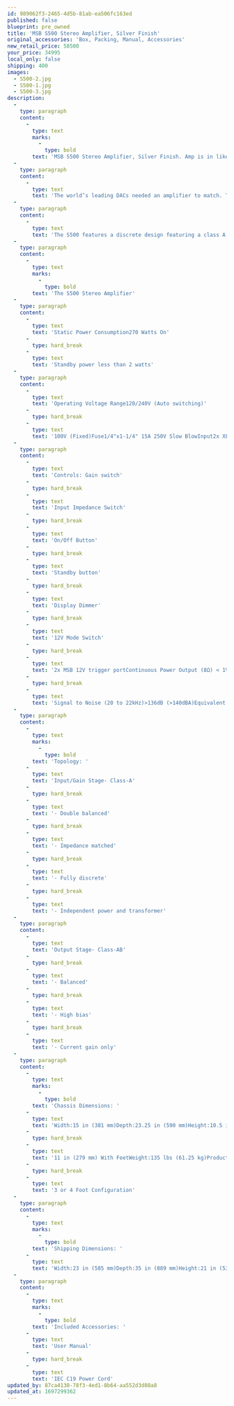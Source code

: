 ```yaml
---
id: 989062f3-2465-4d5b-81ab-ea506fc163ed
published: false
blueprint: pre_owned
title: 'MSB S500 Stereo Amplifier, Silver Finish'
original_accessories: 'Box, Packing, Manual, Accessories'
new_retail_price: 58500
your_price: 34995
local_only: false
shipping: 400
images:
  - S500-2.jpg
  - S500-1.jpg
  - S500-3.jpg
description:
  -
    type: paragraph
    content:
      -
        type: text
        marks:
          -
            type: bold
        text: 'MSB S500 Stereo Amplifier, Silver Finish. Amp is in like-new condition with original box, packing and accessories. Purchased less than a year ago. Extreme high-power and incredible life-like sound. Very rare item on the used market. Sells as new for $58,500.00'
  -
    type: paragraph
    content:
      -
        type: text
        text: 'The world’s leading DACs needed an amplifier to match. The result was a clean slate design that could meet our DAC’s ultra high dynamic range head on. With the amplifier’s architecture optimized in critical areas, audio performance, longevity, and an ability to drive any speaker became our principal design parameters. We redefined the idea of what an amplifier can be, embedding the S500 with a fully modular design alongside a 1.0 Farad Power Core, a matched impedance input stage and an all billet CNC case. The finest amplifier we’ve ever created, the 500 series redefines excellence and sets a new bar in the industry.'
  -
    type: paragraph
    content:
      -
        type: text
        text: 'The S500 features a discrete design featuring a class A matched impedance input stage. This result is a product with minimized signal reflections, input noise, and distortion while also maximizing power transfer and dynamic range in a zero negative feedback design. With custom low-noise high-current toroidal transformers and rugged high-current output buffers, the S500 provides a transparent, holographic listening experience that’s completely fatigue free. All components were meticulously chosen for their sonic performance and longevity, ensuring your amplifier is built to last.'
  -
    type: paragraph
    content:
      -
        type: text
        marks:
          -
            type: bold
        text: 'The S500 Stereo Amplifier'
  -
    type: paragraph
    content:
      -
        type: text
        text: 'Static Power Consumption270 Watts On'
      -
        type: hard_break
      -
        type: text
        text: 'Standby power less than 2 watts'
  -
    type: paragraph
    content:
      -
        type: text
        text: 'Operating Voltage Range120/240V (Auto switching)'
      -
        type: hard_break
      -
        type: text
        text: '100V (Fixed)Fuse1/4"x1-1/4" 15A 250V Slow BlowInput2x XLR InputOutput1x Binding post set per channel'
  -
    type: paragraph
    content:
      -
        type: text
        text: 'Controls: Gain switch'
      -
        type: hard_break
      -
        type: text
        text: 'Input Impedance Switch'
      -
        type: hard_break
      -
        type: text
        text: 'On/Off Button'
      -
        type: hard_break
      -
        type: text
        text: 'Standby button'
      -
        type: hard_break
      -
        type: text
        text: 'Display Dimmer'
      -
        type: hard_break
      -
        type: text
        text: '12V Mode Switch'
      -
        type: hard_break
      -
        type: text
        text: '2x MSB 12V trigger portContinuous Power Output (8Ω) < 1% distortion500 WContinuous Power Output (4Ω) < 1% distortion900 WFrequency Response (20 to 20kHz)±0.025dB'
      -
        type: hard_break
      -
        type: text
        text: 'Signal to Noise (20 to 22kHz)>136dB (>140dBA)Equivalent Input Noise (22kHz BW)0.5μVCrosstalk @ 2kHz<-110dBLow Gain (75Ω source impedance)16.2dBMedium Gain (75Ω source impedance)22.2dBHigh Gain (75Ω source impedance)28.2dBInput Impedance (User Selectable)75Ω / 300Ω / 1.2kΩOutput Impedance (20 to 20kHz)0.07Ω'
  -
    type: paragraph
    content:
      -
        type: text
        marks:
          -
            type: bold
        text: 'Topology: '
      -
        type: text
        text: 'Input/Gain Stage- Class-A'
      -
        type: hard_break
      -
        type: text
        text: '- Double balanced'
      -
        type: hard_break
      -
        type: text
        text: '- Impedance matched'
      -
        type: hard_break
      -
        type: text
        text: '- Fully discrete'
      -
        type: hard_break
      -
        type: text
        text: '- Independent power and transformer'
  -
    type: paragraph
    content:
      -
        type: text
        text: 'Output Stage- Class-AB'
      -
        type: hard_break
      -
        type: text
        text: '- Balanced'
      -
        type: hard_break
      -
        type: text
        text: '- High bias'
      -
        type: hard_break
      -
        type: text
        text: '- Current gain only'
  -
    type: paragraph
    content:
      -
        type: text
        marks:
          -
            type: bold
        text: 'Chassis Dimensions: '
      -
        type: text
        text: 'Width:15 in (381 mm)Depth:23.25 in (590 mm)Height:10.5 in (267 mm) Without Feet'
      -
        type: hard_break
      -
        type: text
        text: '11 in (279 mm) With FeetWeight:135 lbs (61.25 kg)Product Feet:M6X1 Thread'
      -
        type: hard_break
      -
        type: text
        text: '3 or 4 Foot Configuration'
  -
    type: paragraph
    content:
      -
        type: text
        marks:
          -
            type: bold
        text: 'Shipping Dimensions: '
      -
        type: text
        text: 'Width:23 in (585 mm)Depth:35 in (889 mm)Height:21 in (534 mm)Weight:194 lbs. (88 kg)'
  -
    type: paragraph
    content:
      -
        type: text
        marks:
          -
            type: bold
        text: 'Included Accessories: '
      -
        type: text
        text: 'User Manual'
      -
        type: hard_break
      -
        type: text
        text: 'IEC C19 Power Cord'
updated_by: 87ca4130-78f3-4ed1-8b64-aa552d3d08a8
updated_at: 1697299362
---
```

